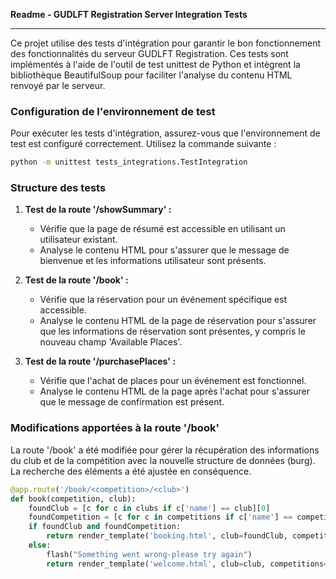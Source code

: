 **Readme - GUDLFT Registration Server Integration Tests**

---

Ce projet utilise des tests d'intégration pour garantir le bon fonctionnement des fonctionnalités du serveur GUDLFT Registration. Ces tests sont implémentés à l'aide de l'outil de test unittest de Python et intègrent la bibliothèque BeautifulSoup pour faciliter l'analyse du contenu HTML renvoyé par le serveur.

### Configuration de l'environnement de test

Pour exécuter les tests d'intégration, assurez-vous que l'environnement de test est configuré correctement. Utilisez la commande suivante :

```bash
python -m unittest tests_integrations.TestIntegration
```

### Structure des tests

1. **Test de la route '/showSummary' :**
   - Vérifie que la page de résumé est accessible en utilisant un utilisateur existant.
   - Analyse le contenu HTML pour s'assurer que le message de bienvenue et les informations utilisateur sont présents.

2. **Test de la route '/book' :**
   - Vérifie que la réservation pour un événement spécifique est accessible.
   - Analyse le contenu HTML de la page de réservation pour s'assurer que les informations de réservation sont présentes, y compris le nouveau champ 'Available Places'.

3. **Test de la route '/purchasePlaces' :**
   - Vérifie que l'achat de places pour un événement est fonctionnel.
   - Analyse le contenu HTML de la page après l'achat pour s'assurer que le message de confirmation est présent.

### Modifications apportées à la route '/book'

La route '/book' a été modifiée pour gérer la récupération des informations du club et de la compétition avec la nouvelle structure de données (burg). La recherche des éléments a été ajustée en conséquence.

```python
@app.route('/book/<competition>/<club>')
def book(competition, club):
    foundClub = [c for c in clubs if c['name'] == club][0]
    foundCompetition = [c for c in competitions if c['name'] == competition][0]
    if foundClub and foundCompetition:
        return render_template('booking.html', club=foundClub, competition=foundCompetition)
    else:
        flash("Something went wrong-please try again")
        return render_template('welcome.html', club=club, competitions=competitions)
```

